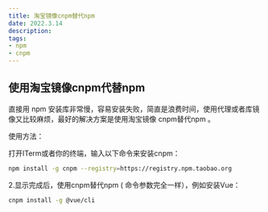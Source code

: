 ```yaml
---
title: 淘宝镜像cnpm替代npm
date: 2022.3.14
description: 
tags:
- npm 
- cnpm
---
```

<!-- more -->


## 使用淘宝镜像cnpm代替npm

直接用 npm 安装库非常慢，容易安装失败，简直是浪费时间，使用代理或者库镜像又比较麻烦，最好的解决方案是使用淘宝镜像 cnpm替代npm 。

使用方法：

打开ITerm或者你的终端，输入以下命令来安装cnpm：
```bash
npm install -g cnpm --registry=https://registry.npm.taobao.org
```

2.显示完成后，使用cnpm替代npm ( 命令参数完全一样），例如安装Vue：
```bash
cnpm install -g @vue/cli
```